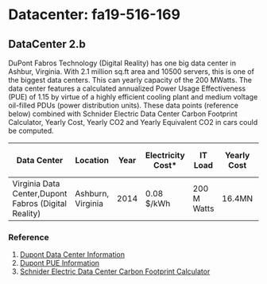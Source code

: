 # Datacenter:  fa19-516-169

## DataCenter 2.b

DuPont Fabros Technology (Digital Reality) has one big data center in
Ashbur, Virginia. With 2.1 million sq.ft area and 10500 servers, this is
one of the biggest data centers. This can yearly capacity of the 200
MWatts. The data center features a calculated annualized Power Usage
Effectiveness (PUE) of 1.15 by virtue of a highly efficient cooling
plant and medium voltage oil-filled PDUs (power distribution units).
These data points (reference below) combined with Schnider Electric Data
Center Carbon Footprint Calculator,  Yearly Cost, Yearly CO2 and Yearly
Equivalent CO2 in cars could be computed.


| Data Center  | Location | Year  | Electricity Cost*  | IT Load  | Yearly Cost | Yearly CO2 Footprint |Equivalent in Ca |
| ------------ | -------- | ----- | ------------------ |  ------- | ----------- | -------------------- | --------------- |
|Virginia  Data Center,Dupont Fabros (Digital Reality)	|Ashburn, Virginia |2014|0.08 $/kWh|200 M Watts|16.4MN |106380|23450|


### Reference

1. [Dupont Data Center Information](https://www.computerworld.com/article/3412222/the-10-biggest-data-centres-in-the-world.html#slide5)
2. [Dupont PUE Information](https://hostingjournalist.com/news/dupont-fabros-technology-opens-energy-efficient-mega-data-center-on-its-ashburn-campus/)
3. [Schnider Electric Data Center Carbon Footprint Calculator](https://www.schneider-electric.com/en/work/solutions/system/s1/data-center-and-network-systems/trade-off-tools/data-center-carbon-footprint-comparison-calculator/)
